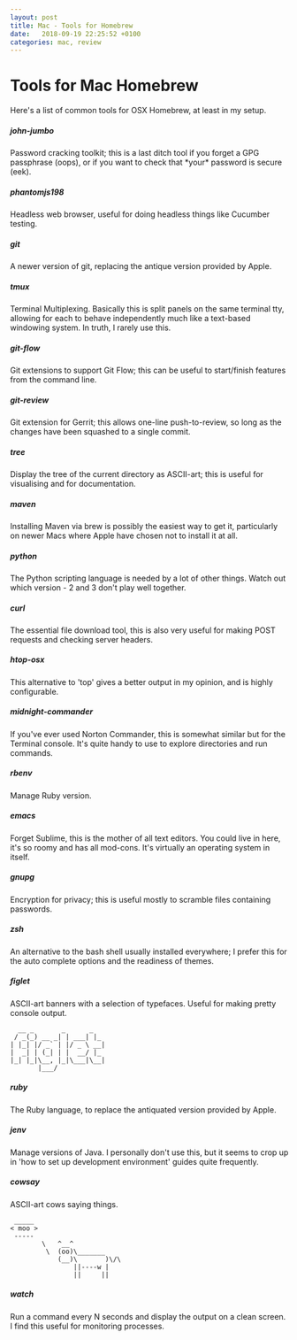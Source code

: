```yaml
---
layout: post
title: Mac - Tools for Homebrew
date:   2018-09-19 22:25:52 +0100
categories: mac, review
---
```

Tools for Mac Homebrew
==========

Here's a list of common tools for OSX Homebrew, at least in my setup. 

##### john-jumbo

Password cracking toolkit; this is a last ditch tool if you forget a GPG
passphrase (oops), or if you want to check that \*your\* password is
secure (eek).

##### phantomjs198

Headless web browser, useful for doing headless things like Cucumber
testing.

##### git

A newer version of git, replacing the antique version provided by Apple.

##### tmux

Terminal Multiplexing. Basically this is split panels on the same
terminal tty, allowing for each to behave independently much like a
text-based windowing system. In truth, I rarely use this.

##### git-flow

Git extensions to support Git Flow; this can be useful to start/finish
features from the command line.

##### git-review

Git extension for Gerrit; this allows one-line push-to-review, so long
as the changes have been squashed to a single commit.

##### tree

Display the tree of the current directory as ASCII-art; this is useful
for visualising and for documentation.

##### maven

Installing Maven via brew is possibly the easiest way to get it,
particularly on newer Macs where Apple have chosen not to install it at
all.

##### python

The Python scripting language is needed by a lot of other things. Watch
out which version - 2 and 3 don't play well together.

##### curl

The essential file download tool, this is also very useful for making
POST requests and checking server headers.

##### htop-osx

This alternative to 'top' gives a better output in my opinion, and is
highly configurable.

##### midnight-commander

If you've ever used Norton Commander, this is somewhat similar but for
the Terminal console. It's quite handy to use to explore directories and
run commands.

##### rbenv

Manage Ruby version.

##### emacs

Forget Sublime, this is the mother of all text editors. You could live
in here, it's so roomy and has all mod-cons. It's virtually an operating
system in itself.

##### gnupg

Encryption for privacy; this is useful mostly to scramble files
containing passwords.

##### zsh

An alternative to the bash shell usually installed everywhere; I prefer
this for the auto complete options and the readiness of themes.

##### figlet

ASCII-art banners with a selection of typefaces. Useful for making
pretty console output.

      __ _       _      _   
     / _(_) __ _| | ___| |_ 
    | |_| |/ _` | |/ _ \ __|
    |  _| | (_| | |  __/ |_ 
    |_| |_|\__, |_|\___|\__|
           |___/            

##### ruby

The Ruby language, to replace the antiquated version provided by Apple.

##### jenv

Manage versions of Java. I personally don't use this, but it seems to
crop up in 'how to set up development environment' guides quite
frequently.

##### cowsay

ASCII-art cows saying things.

     _____ 
    < moo >
     ----- 
            \   ^__^
             \  (oo)\_______
                (__)\       )\/\
                    ||----w |
                    ||     ||

##### watch

Run a command every N seconds and display the output on a clean screen.
I find this useful for monitoring processes.

